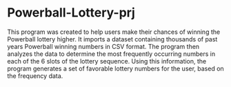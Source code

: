 # Powerball-Lottery-prj
  This program was created to help users make their chances of winning the
  Powerball lottery higher. It imports a dataset containing thousands of past years
  Powerball winning numbers in CSV format. The program then analyzes the data
  to determine the most frequently occurring numbers in each of the 6 slots of
  the lottery sequence. Using this information, the program generates a set of
  favorable lottery numbers for the user, based on the frequency data.
  
